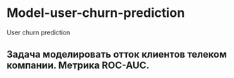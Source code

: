 # Model-user-churn-prediction
User churn prediction
## Задача моделировать отток клиентов телеком компании. Метрика  ROC-AUC.
